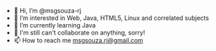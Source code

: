 - 👋 Hi, I’m @msgsouza-rj
- 👀 I’m interested in Web, Java, HTML5, Linux and correlated subjects
- 🌱 I’m currently learning Java
- 💞️ I'm still can't collaborate on anything, sorry!
- 📫 How to reach me msgsouza.rj@gmail.com

<!---
msgsouza-rj/msgsouza-rj is a ✨ special ✨ repository because its `README.md` (this file) appears on your GitHub profile.
You can click the Preview link to take a look at your changes.
--->
